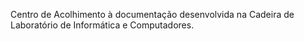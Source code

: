 Centro de Acolhimento à documentação desenvolvida na Cadeira de Laboratório de Informática e Computadores.